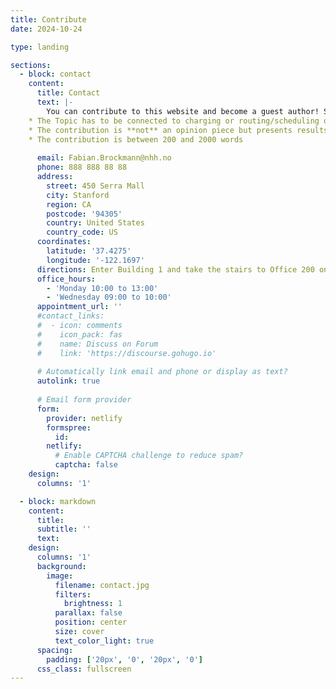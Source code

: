 ```yaml
---
title: Contribute
date: 2024-10-24

type: landing

sections:
  - block: contact
    content:
      title: Contact
      text: |-
        You can contribute to this website and become a guest author! Simply write me an [email](mailto:Fabian.Brockmann@nhh.no), write me on [LinkedIn](https://www.linkedin.com/in/fabian-brockmann/) or send me a letter! Your contribution has to fullfil the following aspects:
    * The Topic has to be connected to charging or routing/scheduling of electric vehicles
    * The contribution is **not** an opinion piece but presents results from an objective analysis
    * The contribution is between 200 and 2000 words
      
      email: Fabian.Brockmann@nhh.no
      phone: 888 888 88 88
      address:
        street: 450 Serra Mall
        city: Stanford
        region: CA
        postcode: '94305'
        country: United States
        country_code: US
      coordinates:
        latitude: '37.4275'
        longitude: '-122.1697'
      directions: Enter Building 1 and take the stairs to Office 200 on Floor 2
      office_hours:
        - 'Monday 10:00 to 13:00'
        - 'Wednesday 09:00 to 10:00'
      appointment_url: ''
      #contact_links:
      #  - icon: comments
      #    icon_pack: fas
      #    name: Discuss on Forum
      #    link: 'https://discourse.gohugo.io'
    
      # Automatically link email and phone or display as text?
      autolink: true
    
      # Email form provider
      form:
        provider: netlify
        formspree:
          id:
        netlify:
          # Enable CAPTCHA challenge to reduce spam?
          captcha: false
    design:
      columns: '1'

  - block: markdown
    content:
      title:
      subtitle: ''
      text:
    design:
      columns: '1'
      background:
        image: 
          filename: contact.jpg
          filters:
            brightness: 1
          parallax: false
          position: center
          size: cover
          text_color_light: true
      spacing:
        padding: ['20px', '0', '20px', '0']
      css_class: fullscreen
---
```

